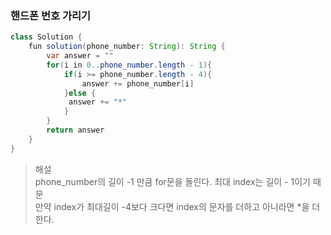 ### 핸드폰 번호 가리기
```java
class Solution {
    fun solution(phone_number: String): String {
        var answer = ""
        for(i in 0..phone_number.length - 1){
            if(i >= phone_number.length - 4){
                answer += phone_number[i]
            }else {
             answer += "*"   
            }
        }
        return answer
    }
}
```
> 해설   
> phone_number의 길이 -1 만큼 for문을 돌린다. 최대 index는 길이 - 1이기 때문   
> 만약 index가 최대길이 -4보다 크다면 index의 문자를 더하고 아니라면 *을 더한다.